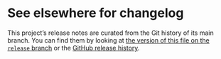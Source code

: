 # See elsewhere for changelog

This project’s release notes are curated from the Git history of its main
branch. You can find them by looking at [the version of this file on the
`release` branch][branch] or the [GitHub release history][gh-releases].

[branch]: https://github.com/WorldWideTelescope/wwt-research-kit/blob/release/research-app/CHANGELOG.md
[gh-releases]: https://github.com/WorldWideTelescope/wwt-research-kit/releases
